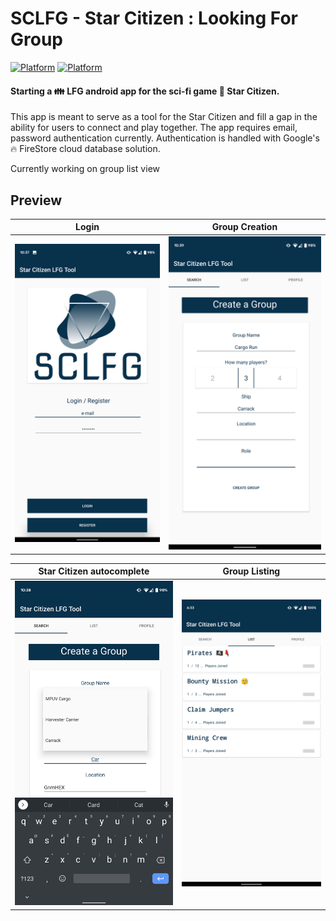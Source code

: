 # SCLFG - Star Citizen : Looking For Group
[![Platform](https://img.shields.io/badge/Platform-Android-brightgreen.svg)](#)      [![Platform](https://img.shields.io/badge/Language-Kotlin-yellowgreen.svg)](#)

#### Starting a :family: LFG android app for the sci-fi game :star2: Star Citizen.
This app is meant to serve as a tool for the Star Citizen and fill a gap in the ability for users to connect and play together. The app requires email, password authentication currently. Authentication is handled with Google's :fire: FireStore cloud database solution.  

Currently working on group list view


  
## Preview
Login                      |Group Creation             |                      
:-------------------------:|:-------------------------:|
<img src="https://github.com/Cougargriff/SCLFG/blob/master/.images/lfgLogin.png" >  |  <img src="https://github.com/Cougargriff/SCLFG/blob/master/.images/lfgSearch.png" >   

 
Star Citizen autocomplete  | Group Listing             |         
:-------------------------:|:-------------------------:|
<img src="https://github.com/Cougargriff/SCLFG/blob/master/.images/lfgAutoComplete.png" > | <img src="https://github.com/Cougargriff/SCLFG/blob/master/.images/lfgList.png" > 



